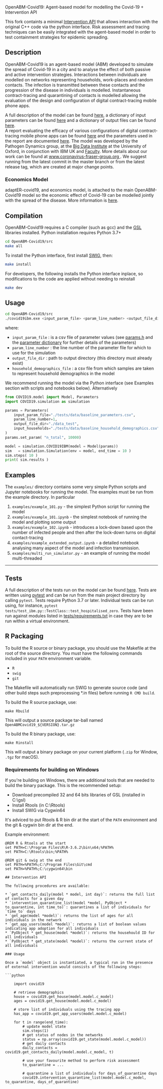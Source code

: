 OpenABM-Covid19: Agent-based model for modelling the Covid-19 + Intervention API

This fork containts a minimal [Intervention API](#intervention-api) that allows interaction with the original C++ code via the python interface. Risk assessment and tracing techniques can be easily integrated with the agent-based model in order to test containment strategies for epidemic spreading.

Description
-----------

OpenABM-Covid19 is an agent-based model (ABM) developed to simulate the spread of Covid-19 in a city and to analyse the effect of both passive and active intervention strategies.
Interactions between individuals are modelled on networks representing households, work-places and random contacts.
The infection is transmitted between these contacts and the progression of the disease in individuals is modelled.
Instantaneous contract-tracing and quarantining of contacts is modelled allowing the
evaluation of the design and configuration of digital contract-tracing mobile phone apps.

A full description of the model can be found [here](https://github.com/BDI-pathogens/OpenABM-Covid19/blob/master/documentation/covid19.md), a dictionary of input parameters can be found [here](./documentation/parameters/parameter_dictionary.md) and a dictionary of output files can be found [here](./documentation/output_files/output_file_dictionary.md).  
A report evaluating the efficacy of various configurations of digital contract-tracing mobile phone apps can be found [here](https://github.com/BDI-pathogens/covid-19_instant_tracing/blob/master/Report%20-%20Effective%20Configurations%20of%20a%20Digital%20Contact%20Tracing%20App.pdf) and the parameters used in the report are documented [here](https://github.com/BDI-pathogens/covid-19_instant_tracing/tree/master/OpenABM-Covid19%20parameters%20April%202020). 
The model was developed by the Pathogen Dynamics group, at the [Big Data Institute](https://www.bdi.ox.ac.uk/) at the University of Oxford, in conjunction with IBM UK and [Faculty](https://faculty.ai).
More details about our work can be found at [www.coronavirus-fraser-group.org ](https://045.medsci.ox.ac.uk/).  We suggest running from the latest commit in the master branch or from the latest release tag, which are created at major change points.  

### Economics Model

adaptER-covid19, and economics model, is attached to the main OpenABM-Covid19 model so the economic effect of Covid-19 can be modelled jointly with the spread of the disease. More information is [here](src/adapter_covid19/README.md).

Compilation
-----------

OpenABM-Covid19 requires a C compiler (such as gcc) and the [GSL](https://www.gnu.org/software/gsl/) libraries installed.
Python installation requires Python 3.7+

```bash
cd OpenABM-Covid19/src
make all
```

To install the Python interface, first install [SWIG](http://www.swig.org/), then:

```bash
make install
```

For developers, the following installs the Python interface inplace, so modifications to the code are applied without needing to reinstall
```bash
make dev
```

Usage
-----

```bash
cd OpenABM-Covid19/src
./covid19ibm.exe <input_param_file> <param_line_number> <output_file_dir> <household_demographics_file>
```

where:
* `input_param_file` : is a csv file of parameter values (see [params.h](src/params.h) and the [parameter dictionary](./documentation/parameters/parameter_dictionary.md) for further details of the parameters)
* `param_line_number` : the line number of the parameter file for which to use for the simulation
* `output_file_dir` : path to output directory (this directory must already exist)
* `household_demographics_file` : a csv file from which samples are taken to represent household demographics in the model

We recommend running the model via the Python interface (see Examples section with scripts and notebooks below). Alternatively

```python
from COVID19.model import Model, Parameters
import COVID19.simulation as simulation

params = Parameters(
    input_param_file="./tests/data/baseline_parameters.csv",
    param_line_number=1,
    output_file_dir="./data_test",
    input_households="./tests/data/baseline_household_demographics.csv"
)
params.set_param( "n_total", 10000)

model = simulation.COVID19IBM(model = Model(params))
sim   = simulation.Simulation(env = model, end_time = 10 )
sim.steps( 10 )
print( sim.results )     

```

Examples
-----

The `examples/` directory contains some very simple Python scripts and Jupyter notebooks for running the model. The examples must be run from the example directory. In particular

1. `examples/example_101.py` - the simplest Python script for running the model
2. `examples/example_101.ipynb` - the simplest notebook of running the model and plotting some output
3. `examples/example_102.ipynb` - introduces a lock-down based upon the number of infected people and then after the lock-down turns on digital contact-tracing
4. `examples/example_extended_output.ipynb` - a detailed notebook analysing many aspect of the model and infection transmission.
5. `examples/multi_run_simulator.py` - an example of running the model multi-threaded

_____

Tests
-----

A full description of the tests run on the model can be found [here](https://github.com/BDI-pathogens/OpenABM-Covid19/blob/master/documentation/covid19_tests.pdf).
Tests are written using [pytest](https://docs.pytest.org/en/latest/getting-started.html) and can be run from the main project directory by calling `pytest`.  Tests require Python 3.7 or later.  Individual tests can be run using, for instance, `pytest tests/test_ibm.py::TestClass::test_hospitalised_zero`.  Tests have been run against modules listed in [tests/requirements.txt](tests/requirements) in case they are to be run within a virtual environment.  

R Packaging
-----------

To build the R source or binary package, you should use the Makefile at the root of the source directory. You must have the following commands included in your `PATH` environment variable.

- `R`
- `swig`
- `git`

The Makefile will automatically run SWIG to generate source code (and other build steps such preprocessing *.in files) before running `R CMD build`.


To build the R source package, use:
```
make Rbuild
```
This will output a source package tar-ball named `OpenABMCovid19_${VERSION}.tar.gz`


To build the R binary package, use:
```
make Rinstall
```
This will output a binary package on your current platform (`.zip` for Window, `.tgz` for macOS).


### Requirements for building on Windows

If you're building on Windows, there are additional tools that are needed to build the binary package. This is the recommended setup:

- Download precompiled 32 and 64 bits libraries of GSL (installed in C:\gsl)
- Install Rtools (in C:\Rtools)
- Install SWIG via Cygwin64

It's adviced to put Rtools & R bin dir at the start of the `PATH` environment and the git & cygwin bin dir at the end.

Example environment:
```batch
@REM R & Rtools at the start
set PATH=C:\Program Files\R\R-3.6.2\bin\x64;%PATH%
set PATH=C:\Rtools\bin;%PATH%

@REM git & swig at the end
set PATH=%PATH%;C:\Program Files\Git\cmd
set PATH=%PATH%;C:\cygwin64\bin

## Intervention API

The following procedures are available:

* `get_contacts_daily(model * model, int day)`: returns the full list of contacts for a given day
* `intervention_quarantine_list(model *model, PyObject * to_quarantine, int time_to)`: quarantines a list of individuals for `time_to` days
* `get_age(model *model)`: returns the list of ages for all individuals in the network
* `get_app_users(model *model)`: returns a list of boolean values indicating app adoption for all individuals
* `PyObject * get_house(model *model)`: returns the househould ID for all individuals
* `PyObject * get_state(model *model)`: returns the current state of all individuals

### Usage

Once a `model` object is instantiated, a typical run in the presence of external intervention would consists of the following steps:

```python
    
    import covid19
    
    # retrieve demographics
    house = covid19.get_house(model.model.c_model)
    ages = covid19.get_house(model.model.c_model)
    
    # store list of individuals using the tracing app
    has_app = covid19.get_app_users(model.model.c_model)

    for t in range(end_time):
        # update model state
        sim.steps(1)
        # get status of nodes in the networks
        status = np.array(covid19.get_state(model.model.c_model))
        # get daily contacts
        daily_contacts = covid19.get_contacts_daily(model.model.c_model, t)
        
        # use your favourite method to perform risk assessment
        to_quarantine = ...
        
        # quarantine a list of individuals for days_of_quarantine days
        covid19.intervention_quarantine_list(model.model.c_model, to_quarantine, days_of_quarantine)
```

